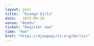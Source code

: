 ```yaml
---
layout: post
title:  "Django Girls"
date:   2015-09-26
venue: "Wimdu"
ticket: "Register now"
time: "9am"
href: "https://djangogirls.org/berlin/"
---
```

<!-- fill in the URL of your event host page if you haven't enough information for a detail page, so the event link won't point on the detail page at all -->
